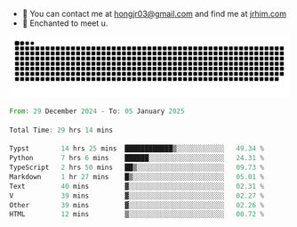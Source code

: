 - 📧 You can contact me at hongjr03@gmail.com and find me at [jrhim.com](https://jrhim.com/)
- 💜 Enchanted to meet u.

![snake_animation](https://raw.githubusercontent.com/hongjr03/hongjr03/output/github-contribution-grid-snake.svg)

<!--START_SECTION:waka-->

```rust
From: 29 December 2024 - To: 05 January 2025

Total Time: 29 hrs 14 mins

Typst        14 hrs 25 mins  ████████████▒░░░░░░░░░░░░   49.34 %
Python       7 hrs 6 mins    ██████░░░░░░░░░░░░░░░░░░░   24.31 %
TypeScript   2 hrs 50 mins   ██▒░░░░░░░░░░░░░░░░░░░░░░   09.73 %
Markdown     1 hr 27 mins    █▒░░░░░░░░░░░░░░░░░░░░░░░   05.01 %
Text         40 mins         ▓░░░░░░░░░░░░░░░░░░░░░░░░   02.31 %
V            39 mins         ▓░░░░░░░░░░░░░░░░░░░░░░░░   02.27 %
Other        39 mins         ▓░░░░░░░░░░░░░░░░░░░░░░░░   02.26 %
HTML         12 mins         ▒░░░░░░░░░░░░░░░░░░░░░░░░   00.72 %
```

<!--END_SECTION:waka-->
